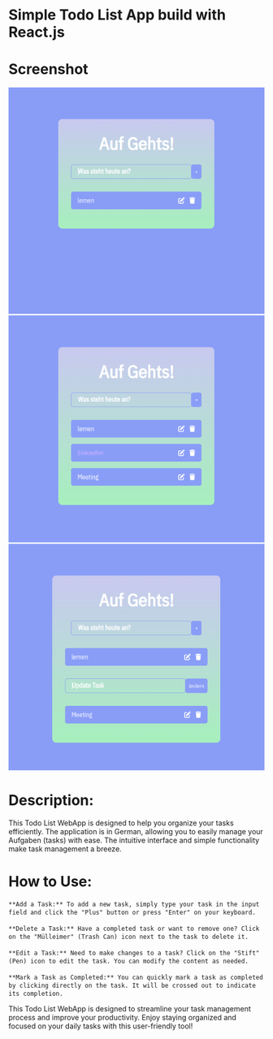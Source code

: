 # Simple Todo List App build with React.js

# Screenshot

![Todo WebApp 1](https://github.com/AlexandraSchach/Todo-App/blob/main/img/todo1.png)
![Todo WebApp 2](https://github.com/AlexandraSchach/Todo-App/blob/main/img/todo2.png)
![Todo WebApp 3](https://github.com/AlexandraSchach/Todo-App/blob/main/img/todo3.png)

# Description:
 
 This Todo List WebApp is designed to help you organize your tasks efficiently. The application is in German, allowing you to easily manage your Aufgaben (tasks) with ease. The intuitive interface and simple functionality make task management a breeze.

# How to Use:

    **Add a Task:** To add a new task, simply type your task in the input field and click the "Plus" button or press "Enter" on your keyboard.

    **Delete a Task:** Have a completed task or want to remove one? Click on the "Mülleimer" (Trash Can) icon next to the task to delete it.

    **Edit a Task:** Need to make changes to a task? Click on the "Stift" (Pen) icon to edit the task. You can modify the content as needed.

    **Mark a Task as Completed:** You can quickly mark a task as completed by clicking directly on the task. It will be crossed out to indicate its completion.

This Todo List WebApp is designed to streamline your task management process and improve your productivity. Enjoy staying organized and focused on your daily tasks with this user-friendly tool!

